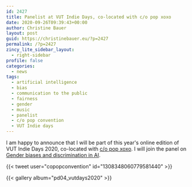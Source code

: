 ```yaml
---
id: 2427
title: Panelist at VUT Indie Days, co-located with c/o pop xoxo
date: 2020-09-26T09:39:43+00:00
author: Christine Bauer
layout: post
guid: https://christinebauer.eu/?p=2427
permalink: /?p=2427
zincy_lite_sidebar_layout:
  - right-sidebar
profile: false
categories:
  - news
tags:
  - artificial intelligence
  - bias
  - communication to the public
  - fairness
  - gender
  - music
  - panelist
  - c/o pop convention
  - VUT Indie days
---
```

I am happy to announce that I will be part of this year's online edition of VUT Indie Days 2020, co-located with <a href="https://c-o-pop.de/en/xoxo" rel="noopener noreferrer" target="_blank">c/o pop xoxo</a>. I will join the panel on <a href="https://c-o-pop.de/en/xoxo/program/vut-indie-days-koeln:-gender-biases-and-discrimination-in-ai-|-en-talk" rel="noopener noreferrer" target="_blank">Gender biases and discrimination in AI</a>.


{{< tweet user="copopconvention" id="1308348060779581440" >}}

{{< gallery album="pd04_vutdays2020" >}}
